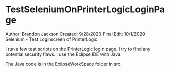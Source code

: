 # TestSeleniumOnPrinterLogicLoginPage

Author: Brandon Jackson 
Created: 9/28/2020 
Final Edit: 10/1/2020 
Selenium - Test Loginscreen of PrinterLogic

I run a few test scripts on the PrinterLogic login page. I try to find any potential security flaws. I use the Eclipse IDE with Java.

The Java code is in the EclipseWorkSpace folder in src.

